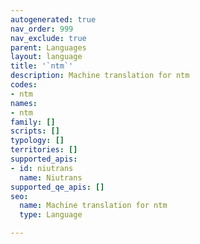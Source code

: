 ```yaml
---
autogenerated: true
nav_order: 999
nav_exclude: true
parent: Languages
layout: language
title: '`ntm`'
description: Machine translation for ntm
codes:
- ntm
names:
- ntm
family: []
scripts: []
typology: []
territories: []
supported_apis:
- id: niutrans
  name: Niutrans
supported_qe_apis: []
seo:
  name: Machine translation for ntm
  type: Language

---
```


